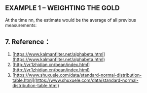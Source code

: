 ## EXAMPLE 1 – WEIGHTING THE GOLD



At the time nn, the estimate   would be the average of all previous measurements:



## 7. Reference：

1. [https://www.kalmanfilter.net/alphabeta.html](https://www.kalmanfilter.net/alphabeta.html)
1. [http://vr.1zhidian.cn/bean/index.html](http://vr.1zhidian.cn/bean/index.html)
1. [https://www.shuxuele.com/data/standard-normal-distribution-table.html](https://www.shuxuele.com/data/standard-normal-distribution-table.html)
